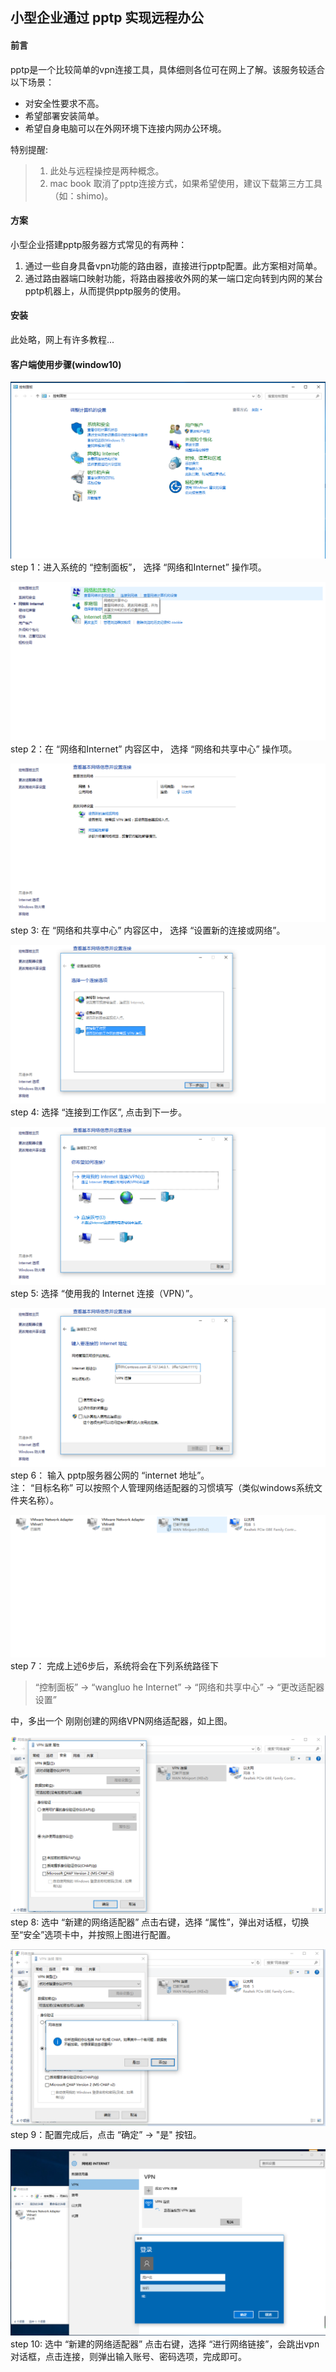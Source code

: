 ## 小型企业通过 pptp 实现远程办公

#### 前言
pptp是一个比较简单的vpn连接工具，具体细则各位可在网上了解。该服务较适合以下场景：
- 对安全性要求不高。
- 希望部署安装简单。
- 希望自身电脑可以在外网环境下连接内网办公环境。

特别提醒:
> 1. 此处与远程操控是两种概念。
> 2. mac book 取消了pptp连接方式，如果希望使用，建议下载第三方工具（如：shimo)。



#### 方案
小型企业搭建pptp服务器方式常见的有两种：
1. 通过一些自身具备vpn功能的路由器，直接进行pptp配置。此方案相对简单。
2. 通过路由器端口映射功能，将路由器接收外网的某一端口定向转到内网的某台pptp机器上，从而提供pptp服务的使用。



#### 安装
此处略，网上有许多教程...




#### 客户端使用步骤(window10)
![第1步](./images/01.jpg)  
step 1：进入系统的 “控制面板”， 选择 “网络和Internet” 操作项。

![第2步](./images/02.jpg)  
step 2：在 “网络和Internet” 内容区中， 选择 “网络和共享中心” 操作项。

![第3步](./images/03.jpg)  
step 3: 在 “网络和共享中心” 内容区中， 选择 “设置新的连接或网络”。

![第4步](./images/04.jpg)  
step 4: 选择 “连接到工作区”, 点击到下一步。

![第5步](./images/05.jpg)  
step 5: 选择 “使用我的 Internet 连接（VPN）”。

![第6步](./images/06.jpg)  
step 6： 输入 pptp服务器公网的 “internet 地址”。  
注： “目标名称” 可以按照个人管理网络适配器的习惯填写（类似windows系统文件夹名称）。

![第7步](./images/07.jpg)  
step 7： 完成上述6步后，系统将会在下列系统路径下

> “控制面板” -> “wangluo he Internet” -> “网络和共享中心” -> “更改适配器设置”  

中，多出一个 刚刚创建的网络VPN网络适配器，如上图。

![第8步](./images/08.jpg)  
step 8: 选中 “新建的网络适配器” 点击右键，选择 “属性”，弹出对话框，切换至“安全”选项卡中，并按照上图进行配置。

![第9步](./images/09.jpg)  
step 9：配置完成后，点击 “确定” -> "是" 按钮。

![第10步](./images/10.jpg)  
step 10: 选中 “新建的网络适配器” 点击右键，选择 “进行网络链接”，会跳出vpn对话框，点击连接，则弹出输入账号、密码选项，完成即可。
